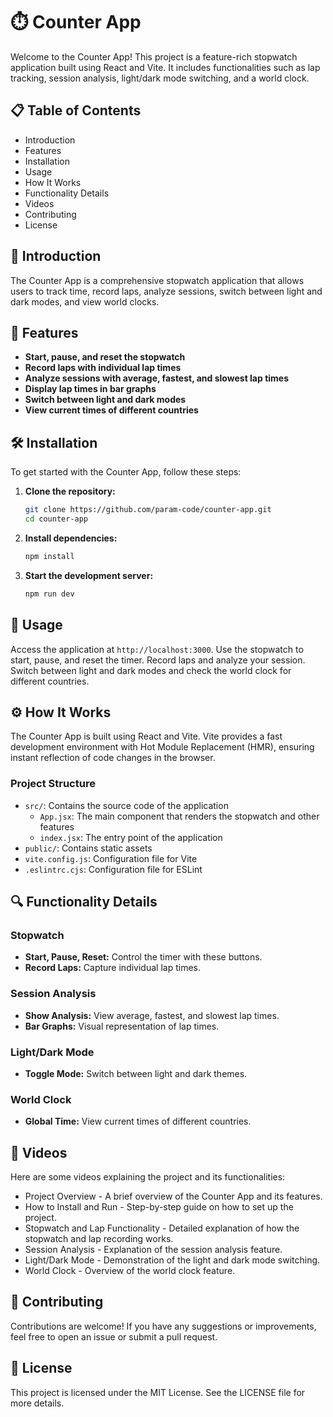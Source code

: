 # ⏱️ Counter App

Welcome to the Counter App! This project is a feature-rich stopwatch application built using React and Vite. It includes functionalities such as lap tracking, session analysis, light/dark mode switching, and a world clock.

## 📋 Table of Contents

- Introduction
- Features
- Installation
- Usage
- How It Works
- Functionality Details
- Videos
- Contributing
- License

## 🌟 Introduction

The Counter App is a comprehensive stopwatch application that allows users to track time, record laps, analyze sessions, switch between light and dark modes, and view world clocks.

## 🚀 Features

- **Start, pause, and reset the stopwatch**
- **Record laps with individual lap times**
- **Analyze sessions with average, fastest, and slowest lap times**
- **Display lap times in bar graphs**
- **Switch between light and dark modes**
- **View current times of different countries**

## 🛠️ Installation

To get started with the Counter App, follow these steps:

1. **Clone the repository:**

   ```bash
   git clone https://github.com/param-code/counter-app.git
   cd counter-app
   ```

2. **Install dependencies:**

   ```bash
   npm install
   ```

3. **Start the development server:**
   ```bash
   npm run dev
   ```

## 📖 Usage

Access the application at `http://localhost:3000`. Use the stopwatch to start, pause, and reset the timer. Record laps and analyze your session. Switch between light and dark modes and check the world clock for different countries.

## ⚙️ How It Works

The Counter App is built using React and Vite. Vite provides a fast development environment with Hot Module Replacement (HMR), ensuring instant reflection of code changes in the browser.

### Project Structure

- `src/`: Contains the source code of the application
  - `App.jsx`: The main component that renders the stopwatch and other features
  - `index.jsx`: The entry point of the application
- `public/`: Contains static assets
- `vite.config.js`: Configuration file for Vite
- `.eslintrc.cjs`: Configuration file for ESLint

## 🔍 Functionality Details

### Stopwatch

- **Start, Pause, Reset:** Control the timer with these buttons.
- **Record Laps:** Capture individual lap times.

### Session Analysis

- **Show Analysis:** View average, fastest, and slowest lap times.
- **Bar Graphs:** Visual representation of lap times.

### Light/Dark Mode

- **Toggle Mode:** Switch between light and dark themes.

### World Clock

- **Global Time:** View current times of different countries.

## 🎥 Videos

Here are some videos explaining the project and its functionalities:

- Project Overview - A brief overview of the Counter App and its features.
- How to Install and Run - Step-by-step guide on how to set up the project.
- Stopwatch and Lap Functionality - Detailed explanation of how the stopwatch and lap recording works.
- Session Analysis - Explanation of the session analysis feature.
- Light/Dark Mode - Demonstration of the light and dark mode switching.
- World Clock - Overview of the world clock feature.

## 🤝 Contributing

Contributions are welcome! If you have any suggestions or improvements, feel free to open an issue or submit a pull request.

## 📜 License

This project is licensed under the MIT License. See the LICENSE file for more details.
